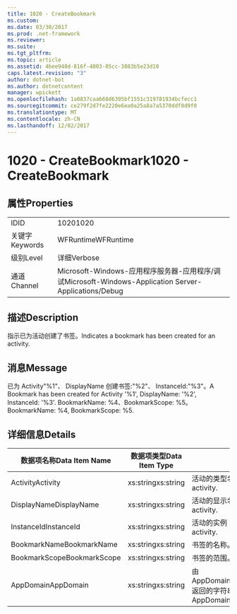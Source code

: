 ```yaml
---
title: 1020 - CreateBookmark
ms.custom: 
ms.date: 03/30/2017
ms.prod: .net-framework
ms.reviewer: 
ms.suite: 
ms.tgt_pltfrm: 
ms.topic: article
ms.assetid: 4bee948d-816f-4803-85cc-3883b5e23d10
caps.latest.revision: "3"
author: dotnet-bot
ms.author: dotnetcontent
manager: wpickett
ms.openlocfilehash: 1a0837caa668d6395bf1551c319781934bcfecc1
ms.sourcegitcommit: ce279f2d7fe2220e6ea0a25a8a7a5370ddf8d9f0
ms.translationtype: MT
ms.contentlocale: zh-CN
ms.lasthandoff: 12/02/2017
---
```

# <a name="1020---createbookmark"></a><span data-ttu-id="1cd4e-102">1020 - CreateBookmark</span><span class="sxs-lookup"><span data-stu-id="1cd4e-102">1020 - CreateBookmark</span></span>
## <a name="properties"></a><span data-ttu-id="1cd4e-103">属性</span><span class="sxs-lookup"><span data-stu-id="1cd4e-103">Properties</span></span>  
  
|||  
|-|-|  
|<span data-ttu-id="1cd4e-104">ID</span><span class="sxs-lookup"><span data-stu-id="1cd4e-104">ID</span></span>|<span data-ttu-id="1cd4e-105">1020</span><span class="sxs-lookup"><span data-stu-id="1cd4e-105">1020</span></span>|  
|<span data-ttu-id="1cd4e-106">关键字</span><span class="sxs-lookup"><span data-stu-id="1cd4e-106">Keywords</span></span>|<span data-ttu-id="1cd4e-107">WFRuntime</span><span class="sxs-lookup"><span data-stu-id="1cd4e-107">WFRuntime</span></span>|  
|<span data-ttu-id="1cd4e-108">级别</span><span class="sxs-lookup"><span data-stu-id="1cd4e-108">Level</span></span>|<span data-ttu-id="1cd4e-109">详细</span><span class="sxs-lookup"><span data-stu-id="1cd4e-109">Verbose</span></span>|  
|<span data-ttu-id="1cd4e-110">通道</span><span class="sxs-lookup"><span data-stu-id="1cd4e-110">Channel</span></span>|<span data-ttu-id="1cd4e-111">Microsoft-Windows-应用程序服务器-应用程序/调试</span><span class="sxs-lookup"><span data-stu-id="1cd4e-111">Microsoft-Windows-Application Server-Applications/Debug</span></span>|  
  
## <a name="description"></a><span data-ttu-id="1cd4e-112">描述</span><span class="sxs-lookup"><span data-stu-id="1cd4e-112">Description</span></span>  
 <span data-ttu-id="1cd4e-113">指示已为活动创建了书签。</span><span class="sxs-lookup"><span data-stu-id="1cd4e-113">Indicates a bookmark has been created for an activity.</span></span>  
  
## <a name="message"></a><span data-ttu-id="1cd4e-114">消息</span><span class="sxs-lookup"><span data-stu-id="1cd4e-114">Message</span></span>  
 <span data-ttu-id="1cd4e-115">已为 Activity"%1"、 DisplayName 创建书签:"%2"、 InstanceId:"%3"。</span><span class="sxs-lookup"><span data-stu-id="1cd4e-115">A Bookmark has been created for Activity '%1', DisplayName: '%2', InstanceId: '%3'.</span></span>  <span data-ttu-id="1cd4e-116">BookmarkName: %4、BookmarkScope: %5。</span><span class="sxs-lookup"><span data-stu-id="1cd4e-116">BookmarkName: %4, BookmarkScope: %5.</span></span>  
  
## <a name="details"></a><span data-ttu-id="1cd4e-117">详细信息</span><span class="sxs-lookup"><span data-stu-id="1cd4e-117">Details</span></span>  
  
|<span data-ttu-id="1cd4e-118">数据项名称</span><span class="sxs-lookup"><span data-stu-id="1cd4e-118">Data Item Name</span></span>|<span data-ttu-id="1cd4e-119">数据项类型</span><span class="sxs-lookup"><span data-stu-id="1cd4e-119">Data Item Type</span></span>|<span data-ttu-id="1cd4e-120">描述</span><span class="sxs-lookup"><span data-stu-id="1cd4e-120">Description</span></span>|  
|--------------------|--------------------|-----------------|  
|<span data-ttu-id="1cd4e-121">Activity</span><span class="sxs-lookup"><span data-stu-id="1cd4e-121">Activity</span></span>|<span data-ttu-id="1cd4e-122">xs:string</span><span class="sxs-lookup"><span data-stu-id="1cd4e-122">xs:string</span></span>|<span data-ttu-id="1cd4e-123">活动的类型名称。</span><span class="sxs-lookup"><span data-stu-id="1cd4e-123">The type name of the activity.</span></span>|  
|<span data-ttu-id="1cd4e-124">DisplayName</span><span class="sxs-lookup"><span data-stu-id="1cd4e-124">DisplayName</span></span>|<span data-ttu-id="1cd4e-125">xs:string</span><span class="sxs-lookup"><span data-stu-id="1cd4e-125">xs:string</span></span>|<span data-ttu-id="1cd4e-126">活动的显示名称。</span><span class="sxs-lookup"><span data-stu-id="1cd4e-126">The display name of the activity.</span></span>|  
|<span data-ttu-id="1cd4e-127">InstanceId</span><span class="sxs-lookup"><span data-stu-id="1cd4e-127">InstanceId</span></span>|<span data-ttu-id="1cd4e-128">xs:string</span><span class="sxs-lookup"><span data-stu-id="1cd4e-128">xs:string</span></span>|<span data-ttu-id="1cd4e-129">活动的实例 ID。</span><span class="sxs-lookup"><span data-stu-id="1cd4e-129">The instance id of the activity.</span></span>|  
|<span data-ttu-id="1cd4e-130">BookmarkName</span><span class="sxs-lookup"><span data-stu-id="1cd4e-130">BookmarkName</span></span>|<span data-ttu-id="1cd4e-131">xs:string</span><span class="sxs-lookup"><span data-stu-id="1cd4e-131">xs:string</span></span>|<span data-ttu-id="1cd4e-132">书签的名称。</span><span class="sxs-lookup"><span data-stu-id="1cd4e-132">The name of the bookmark.</span></span>|  
|<span data-ttu-id="1cd4e-133">BookmarkScope</span><span class="sxs-lookup"><span data-stu-id="1cd4e-133">BookmarkScope</span></span>|<span data-ttu-id="1cd4e-134">xs:string</span><span class="sxs-lookup"><span data-stu-id="1cd4e-134">xs:string</span></span>|<span data-ttu-id="1cd4e-135">书签的范围。</span><span class="sxs-lookup"><span data-stu-id="1cd4e-135">The scope of the bookmark.</span></span>|  
|<span data-ttu-id="1cd4e-136">AppDomain</span><span class="sxs-lookup"><span data-stu-id="1cd4e-136">AppDomain</span></span>|<span data-ttu-id="1cd4e-137">xs:string</span><span class="sxs-lookup"><span data-stu-id="1cd4e-137">xs:string</span></span>|<span data-ttu-id="1cd4e-138">由 AppDomain.CurrentDomain.FriendlyName 返回的字符串。</span><span class="sxs-lookup"><span data-stu-id="1cd4e-138">The string returned by AppDomain.CurrentDomain.FriendlyName.</span></span>|
